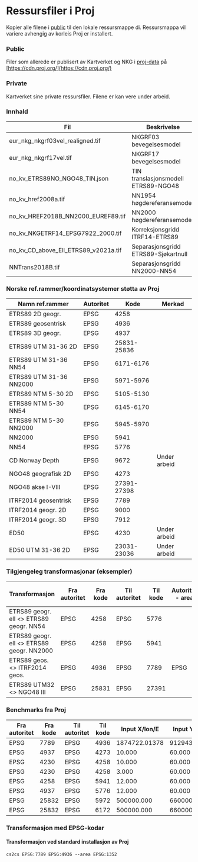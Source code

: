 # Ressursfiler i Proj

Kopier alle filene i [public](src/projresources/public/) til den lokale ressursmappe di. Ressursmappa vil variere avhengig av korleis Proj er installert.

### Public

Filer som allerede er publisert av Kartverket og NKG i [proj-data](https://github.com/OSGeo/PROJ-data) på [https://cdn.proj.org/](https://cdn.proj.org/)

### Private

Kartverket sine private ressursfiler. Filene er kan vere under arbeid.


### Innhald

| Fil                                  | Beskrivelse                         |
| ------------------------------------ | ----------------------------------- |
| eur_nkg_nkgrf03vel_realigned.tif     | NKGRF03 bevegelsesmodel             |
| eur_nkg_nkgrf17vel.tif               | NKGRF17 bevegelsesmodel             |
| no_kv_ETRS89NO_NGO48_TIN.json        | TIN translasjonsmodell ETRS89-NGO48 |
| no_kv_href2008a.tif                  | NN1954 høgdereferansemodell         |
| no_kv_HREF2018B_NN2000_EUREF89.tif   | NN2000 høgdereferansemodell         |
| no_kv_NKGETRF14_EPSG7922_2000.tif    | Korreksjonsgridd ITRF14-ETRS89      |
| no_kv_CD_above_Ell_ETRS89_v2021a.tif | Separasjonsgridd ETRS89-Sjøkartnull |
| NNTrans2018B.tif                     | Separasjonsgridd NN2000-NN54        |

### Norske ref.rammer/koordinatsystemer støtta av Proj

| Namn ref.rammer         | Autoritet | Kode        | Merkad       |
| ----------------------- | --------- | ----------- | ------------ |
| ETRS89 2D geogr.        | EPSG      | 4258        |              |
| ETRS89 geosentrisk      | EPSG      | 4936        |              |
| ETRS89 3D geogr.        | EPSG      | 4937        |              |
| ETRS89 UTM 31-36 2D     | EPSG      | 25831-25836 |              |
| ETRS89 UTM 31-36 NN54   | EPSG      | 6171-6176   |              |
| ETRS89 UTM 31-36 NN2000 | EPSG      | 5971-5976   |              |
| ETRS89 NTM 5-30 2D      | EPSG      | 5105-5130   |              |
| ETRS89 NTM 5-30 NN54    | EPSG      | 6145-6170   |              |
| ETRS89 NTM 5-30 NN2000  | EPSG      | 5945-5970   |              |
| NN2000                  | EPSG      | 5941        |              |
| NN54                    | EPSG      | 5776        |              |
| CD Norway Depth         | EPSG      | 9672        | Under arbeid |
| NGO48 geografisk 2D     | EPSG      | 4273        |              |
| NGO48 akse I-VIII       | EPSG      | 27391-27398 |              |
| ITRF2014 geosentrisk    | EPSG      | 7789        |              |
| ITRF2014 geogr. 2D      | EPSG      | 9000        |              |
| ITRF2014 geogr. 3D      | EPSG      | 7912        |              |
| ED50                    | EPSG      | 4230        | Under arbeid |
| ED50 UTM 31-36 2D       | EPSG      | 23031-23036 | Under arbeid |


### Tilgjengeleg transformasjonar (eksempler)

| Transformasjon                            | Fra autoritet | Fra kode | Til autoritet | Til kode | Autoritet - area | Kode - area |
| ----------------------------------------- | ------------- | -------- | ------------- | -------- | ---------------- | ----------- |
| ETRS89 geogr. ell <> ETRS89 geogr. NN54   | EPSG          | 4258     | EPSG          | 5776     |                  |             |
| ETRS89 geogr. ell <> ETRS89 geogr. NN2000 | EPSG          | 4258     | EPSG          | 5941     |                  |             |
| ETRS89 geos. <> ITRF2014 geos.            | EPSG          | 4936     | EPSG          | 7789     | EPSG             | 1352        |
| ETRS89 UTM32 <> NGO48 III                 | EPSG          | 25831    | EPSG          | 27391    |                  |             |


### Benchmarks fra Proj

| Fra autoritet | Fra kode | Til autoritet | Til kode | Input X/lon/E  | Input Y/lat/N | Input Z/h/H    | Epoke    | Output X/lon/E  | Output Y/lat/N  | Output Z/h/H    |
| ------------- | -------- | ------------- | -------- | -------------- | ------------- | -------------- | -------- | --------------- | --------------- | ----------------|
| EPSG          | 7789     | EPSG          | 4936     |  1874722.01378 |  912943.23060 |  6007499.79547 |  2020.00 |  1874722.639045 |   912942.995053 |  6007499.589109 |
| EPSG          | 4937     | EPSG          | 4273     |         10.000 |        60.000 |              - |        - | 10.004772119609 | 59.999247563843 |               - |
| EPSG          | 4230     | EPSG          | 4258     |         10.000 |        60.000 |              - |        - |  9.998607125889 | 59.999554603379 |               - |
| EPSG          | 4230     | EPSG          | 4258     |          3.000 |        60.000 |              - |        - |  2.998386934850 | 59.999479948945 |               - |
| EPSG          | 4258     | EPSG          | 5941     |         12.000 |        60.000 |        100.000 |        - |          12.000 |          60.000 |       64.266998 |
| EPSG          | 4937     | EPSG          | 5776     |         12.000 |        60.000 |        100.000 |        - |          12.000 |          60.000 |       64.054001 |
| EPSG          | 25832    | EPSG          | 5972     |     500000.000 |   6600000.000 |        100.000 |        - |      500000.000 |     6600000.000 |       58.042431 |
| EPSG          | 25832    | EPSG          | 6172     |     500000.000 |   6600000.000 |        100.000 |        - |      500000.000 |     6600000.000 |       58.039824 |


### Transformasjon med EPSG-kodar

#### Transformasjon ved standard installasjon av Proj

``cs2cs EPSG:7789 EPSG:4936 --area EPSG:1352`` 

